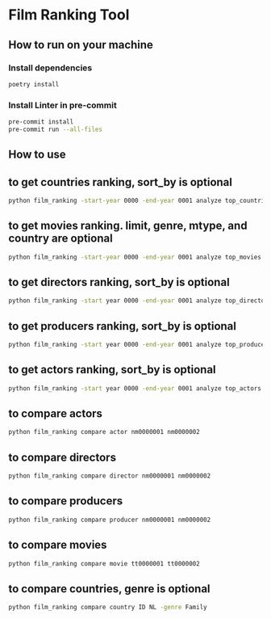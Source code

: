 # Film Ranking Tool

## How to run on your machine

### Install dependencies

```bash
poetry install
```

### Install Linter in pre-commit

```bash
pre-commit install
pre-commit run --all-files
```

## How to use


## to get countries ranking, sort_by is optional
```bash
python film_ranking -start-year 0000 -end-year 0001 analyze top_countries -sort_by gdp
```

## to get movies ranking. limit, genre, mtype, and country are optional
```bash
python film_ranking -start-year 0000 -end-year 0001 analyze top_movies -limit 100 -genre Genre -mtype movie -country US -sort_by awards_count/impact_score
```

## to get directors ranking, sort_by is optional
```bash
python film_ranking -start year 0000 -end-year 0001 analyze top_directors -sort_by awardsCount
```

## to get producers ranking, sort_by is optional
```bash
python film_ranking -start year 0000 -end-year 0001 analyze top_producers -sort_by movieCount
```

## to get actors ranking, sort_by is optional
```bash
python film_ranking -start year 0000 -end-year 0001 analyze top_actors -sort_by countryCount
```

## to compare actors
```bash
python film_ranking compare actor nm0000001 nm0000002
```

## to compare directors
```bash
python film_ranking compare director nm0000001 nm0000002
```

## to compare producers
```bash
python film_ranking compare producer nm0000001 nm0000002
```

## to compare movies
```bash
python film_ranking compare movie tt0000001 tt0000002
```

## to compare countries, genre is optional
```bash
python film_ranking compare country ID NL -genre Family
```
